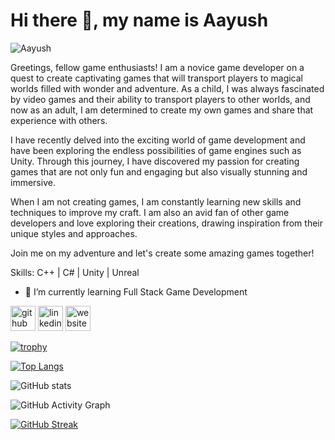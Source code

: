 # Hi there 👋, my name is Aayush
![Aayush](https://user-images.githubusercontent.com/97807224/227798362-89c1e2de-2652-4b34-9ea2-db57ddec57cf.png)

Greetings, fellow game enthusiasts! I am a novice game developer on a quest to create captivating games that will transport players to magical worlds filled with wonder and adventure. As a child, I was always fascinated by video games and their ability to transport players to other worlds, and now as an adult, I am determined to create my own games and share that experience with others.

I have recently delved into the exciting world of game development and have been exploring the endless possibilities of game engines such as Unity. Through this journey, I have discovered my passion for creating games that are not only fun and engaging but also visually stunning and immersive.

When I am not creating games, I am constantly learning new skills and techniques to improve my craft. I am also an avid fan of other game developers and love exploring their creations, drawing inspiration from their unique styles and approaches.

Join me on my adventure and let's create some amazing games together!

Skills: C++ | C# | Unity | Unreal

- 🌱 I’m currently learning Full Stack Game Development 


[<img src='https://cdn.jsdelivr.net/npm/simple-icons@3.0.1/icons/github.svg' alt='github' height='40'>](https://github.com/JabberWock555)  [<img src='https://cdn.jsdelivr.net/npm/simple-icons@3.0.1/icons/linkedin.svg' alt='linkedin' height='40'>](https://www.linkedin.com/in/https://www.linkedin.com/in/aayush-gupta-5892b5186//)  [<img src='https://cdn.jsdelivr.net/npm/simple-icons@3.0.1/icons/icloud.svg' alt='website' height='40'>](https://aayushgupta555.wixsite.com/jabberwockstudio)  

[![trophy](https://github-profile-trophy.vercel.app/?username=JabberWock555)](https://github.com/ryo-ma/github-profile-trophy)

[![Top Langs](https://github-readme-stats.vercel.app/api/top-langs/?username=JabberWock555)](https://github.com/anuraghazra/github-readme-stats)

![GitHub stats](https://github-readme-stats.vercel.app/api?username=JabberWock555&show_icons=true)  

![GitHub Activity Graph](https://activity-graph.herokuapp.com/graph?username=JabberWock555)  

[![GitHub Streak](http://github-readme-streak-stats.herokuapp.com?user=JabberWock555&theme=tokyonight&hide_border=true)](https://git.io/streak-stats)

